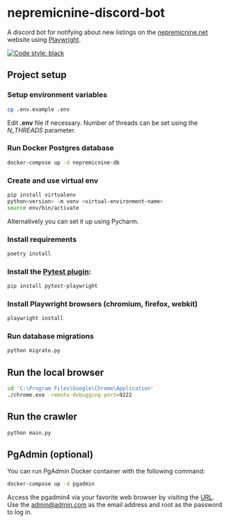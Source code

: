 # nepremicnine-discord-bot
A discord bot for notifying about new listings on the [nepremicnine.net](https://nepremicnine.net) website using [Playwright](https://playwright.dev/python/).

[![Code style: black](https://img.shields.io/badge/code%20style-black-000000.svg)](https://github.com/psf/black)

## Project setup

### Setup environment variables

```bash
cp .env.example .env
```

Edit **.env** file if necessary. Number of threads can be set using the *N_THREADS* parameter.

### Run Docker Postgres database

```bash
docker-compose up -d nepremicnine-db
```

### Create and use virtual env

```bash
pip install virtualenv
python<version> -m venv <virtual-environment-name>
source env/bin/activate
```

Alternatively you can set it up using Pycharm.

### Install requirements

```bash
poetry install
```

### Install the [Pytest plugin](https://pypi.org/project/pytest-playwright/):

```bash
pip install pytest-playwright
```

### Install Playwright browsers (chromium, firefox, webkit)

```bash
playwright install
```

### Run database migrations

```bash
python migrate.py
```

## Run the local browser

```bash
cd 'C:\Program Files\Google\Chrome\Application'
./chrome.exe -remote-debugging-port=9222

```

## Run the crawler

```bash
python main.py
```

## PgAdmin (optional)

You can run PgAdmin Docker container with the following command:

```bash
docker-compose up -d pgadmin
```

Access the pgadmin4 via your favorite web browser by visiting the [URL](http://localhost:5050/).
Use the admin@admin.com as the email address and root as the password to log in.
